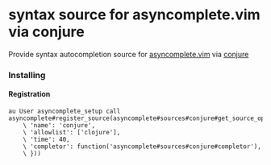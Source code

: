 syntax source for asyncomplete.vim via conjure
==================================================

Provide syntax autocompletion source for [asyncomplete.vim](https://github.com/prabirshrestha/asyncomplete.vim) via
[conjure](https://github.com/Olical/conjure)

### Installing

#### Registration

```vim
au User asyncomplete_setup call asyncomplete#register_source(asyncomplete#sources#conjure#get_source_options({
    \ 'name': 'conjure',
    \ 'allowlist': ['clojure'],
    \ 'time': 40,
    \ 'completor': function('asyncomplete#sources#conjure#completor'),
    \ }))
```
